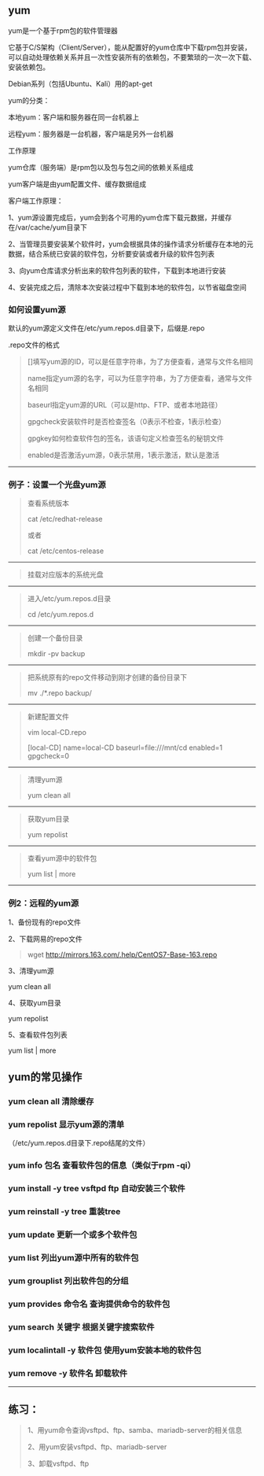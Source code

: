 ## yum

yum是一个基于rpm包的软件管理器

它基于C/S架构（Client/Server），能从配置好的yum仓库中下载rpm包并安装，可以自动处理依赖关系并且一次性安装所有的依赖包，不要繁琐的一次一次下载、安装依赖包。



Debian系列（包括Ubuntu、Kali）用的apt-get



yum的分类：

本地yum：客户端和服务器在同一台机器上

远程yum：服务器是一台机器，客户端是另外一台机器



工作原理

yum仓库（服务端）是rpm包以及包与包之间的依赖关系组成

yum客户端是由yum配置文件、缓存数据组成



客户端工作原理：

1、yum源设置完成后，yum会到各个可用的yum仓库下载元数据，并缓存在/var/cache/yum目录下

2、当管理员要安装某个软件时，yum会根据具体的操作请求分析缓存在本地的元数据，结合系统已安装的软件包，分析要安装或者升级的软件包列表

3、向yum仓库请求分析出来的软件包列表的软件，下载到本地进行安装

4、安装完成之后，清除本次安装过程中下载到本地的软件包，以节省磁盘空间



### 如何设置yum源

 默认的yum源定义文件在/etc/yum.repos.d目录下，后缀是.repo

.repo文件的格式

> []填写yum源的ID，可以是任意字符串，为了方便查看，通常与文件名相同
>
> name指定yum源的名字，可以为任意字符串，为了方便查看，通常与文件名相同
>
> baseurl指定yum源的URL（可以是http、FTP、或者本地路径）
>
> gpgcheck安装软件时是否检查签名（0表示不检查，1表示检查）
>
> gpgkey如何检查软件包的签名，该语句定义检查签名的秘钥文件
>
> enabled是否激活yum源，0表示禁用，1表示激活，默认是激活

---

### 例子：设置一个光盘yum源

> 查看系统版本
>
> cat /etc/redhat-release 
>
> 或者
>
> cat /etc/centos-release

---

> 挂载对应版本的系统光盘

---

> 进入/etc/yum.repos.d目录
>
> cd /etc/yum.repos.d

---

> 创建一个备份目录
>
> mkdir -pv backup

---

> 把系统原有的repo文件移动到刚才创建的备份目录下
>
> mv ./*.repo backup/

---

> 新建配置文件
>
> vim local-CD.repo
>
> [local-CD]
> name=local-CD
> baseurl=file:///mnt/cd
> enabled=1
> gpgcheck=0

---

> 清理yum源
>
> yum clean all

---

> 获取yum目录
>
> yum repolist

---

> 查看yum源中的软件包
>
> yum list | more

---

### 例2：远程的yum源

1、备份现有的repo文件

2、下载网易的repo文件

>  wget http://mirrors.163.com/.help/CentOS7-Base-163.repo

3、清理yum源

yum clean all

4、获取yum目录

yum repolist

5、查看软件包列表

yum list | more

## yum的常见操作

### yum clean all 清除缓存

### yum repolist 显示yum源的清单

（/etc/yum.repos.d目录下.repo结尾的文件）

### yum info 包名 查看软件包的信息（类似于rpm -qi）

### yum install -y tree vsftpd ftp 自动安装三个软件

### yum reinstall -y tree 重装tree

### yum update 更新一个或多个软件包

### yum list 列出yum源中所有的软件包

### yum grouplist 列出软件包的分组

### yum provides 命令名 查询提供命令的软件包

### yum search 关键字 根据关键字搜索软件

### yum localintall -y 软件包 使用yum安装本地的软件包

### yum remove -y 软件名 卸载软件

---

## 练习：

> 1、用yum命令查询vsftpd、ftp、samba、mariadb-server的相关信息
>
> 2、用yum安装vsftpd、ftp、mariadb-server
>
> 3、卸载vsftpd、ftp
